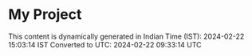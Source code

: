 # My Project

This content is dynamically generated in Indian Time (IST): 2024-02-22 15:03:14 IST
Converted to UTC: 2024-02-22 09:33:14 UTC
